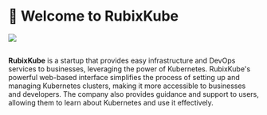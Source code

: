 # :wave: Welcome to RubixKube
![](https://buddy.works/guides/covers/optimize-kubernetes-workflow/kubernetes-cover.png)

## 
**RubixKube** is a startup that provides easy infrastructure and DevOps services to businesses, leveraging the power of Kubernetes.
RubixKube's powerful web-based interface simplifies the process of setting up and managing Kubernetes clusters, making it more accessible to businesses and developers. The company also provides guidance and support to users, allowing them to learn about Kubernetes and use it effectively.
